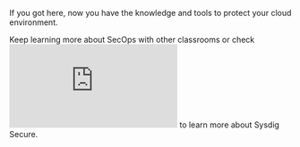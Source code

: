 If you got here, now you have the knowledge and tools to protect your cloud environment. 

Keep learning more about SecOps with other classrooms or check ![the official documentation](https://docs.sysdig.com/en/sysdig-secure.html) to learn more about Sysdig Secure.
